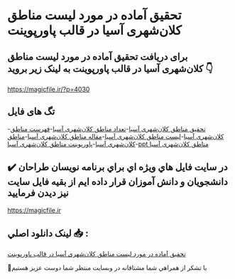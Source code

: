 # تحقیق آماده در مورد لیست مناطق کلان‌شهری آسیا در قالب پاورپوینت

## برای دریافت تحقیق آماده در مورد لیست مناطق کلان‌شهری آسیا در قالب پاورپوینت به لینک زیر بروید 👇

https://magicfile.ir/?p=4030

## تگ های فایل

-[تحقیق مناطق کلان‌شهری آسیا](https://magicfile.ir/product/%d8%aa%d8%ad%d9%82%db%8c%d9%82-%d9%84%db%8c%d8%b3%d8%aa-%d9%85%d9%86%d8%a7%d8%b7%d9%82-%da%a9%d9%84%d8%a7%d9%86%d8%b4%d9%87%d8%b1%db%8c-%d8%a2%d8%b3%db%8c%d8%a7-%d8%af%d8%b1-%d9%be%d8%a7%d9%88%d8%b1%d9%be%d9%88%db%8c%d9%86%d8%aa/)-[تعداد مناطق کلان‌شهری آسیا](https://magicfile.ir/product/%d8%aa%d8%ad%d9%82%db%8c%d9%82-%d9%84%db%8c%d8%b3%d8%aa-%d9%85%d9%86%d8%a7%d8%b7%d9%82-%da%a9%d9%84%d8%a7%d9%86%d8%b4%d9%87%d8%b1%db%8c-%d8%a2%d8%b3%db%8c%d8%a7-%d8%af%d8%b1-%d9%be%d8%a7%d9%88%d8%b1%d9%be%d9%88%db%8c%d9%86%d8%aa/)-[فهرست مناطق کلان‌شهری آسیا](https://magicfile.ir/product/%d8%aa%d8%ad%d9%82%db%8c%d9%82-%d9%84%db%8c%d8%b3%d8%aa-%d9%85%d9%86%d8%a7%d8%b7%d9%82-%da%a9%d9%84%d8%a7%d9%86%d8%b4%d9%87%d8%b1%db%8c-%d8%a2%d8%b3%db%8c%d8%a7-%d8%af%d8%b1-%d9%be%d8%a7%d9%88%d8%b1%d9%be%d9%88%db%8c%d9%86%d8%aa/)-[لیست مناطق کلان‌شهری آسیا](https://magicfile.ir/product/%d8%aa%d8%ad%d9%82%db%8c%d9%82-%d9%84%db%8c%d8%b3%d8%aa-%d9%85%d9%86%d8%a7%d8%b7%d9%82-%da%a9%d9%84%d8%a7%d9%86%d8%b4%d9%87%d8%b1%db%8c-%d8%a2%d8%b3%db%8c%d8%a7-%d8%af%d8%b1-%d9%be%d8%a7%d9%88%d8%b1%d9%be%d9%88%db%8c%d9%86%d8%aa/)-[مقاله مناطق کلان‌شهری آسیا](https://magicfile.ir/product/%d8%aa%d8%ad%d9%82%db%8c%d9%82-%d9%84%db%8c%d8%b3%d8%aa-%d9%85%d9%86%d8%a7%d8%b7%d9%82-%da%a9%d9%84%d8%a7%d9%86%d8%b4%d9%87%d8%b1%db%8c-%d8%a2%d8%b3%db%8c%d8%a7-%d8%af%d8%b1-%d9%be%d8%a7%d9%88%d8%b1%d9%be%d9%88%db%8c%d9%86%d8%aa/)-[مناطق کلان‌شهری آسیا](https://magicfile.ir/product/%d8%aa%d8%ad%d9%82%db%8c%d9%82-%d9%84%db%8c%d8%b3%d8%aa-%d9%85%d9%86%d8%a7%d8%b7%d9%82-%da%a9%d9%84%d8%a7%d9%86%d8%b4%d9%87%d8%b1%db%8c-%d8%a2%d8%b3%db%8c%d8%a7-%d8%af%d8%b1-%d9%be%d8%a7%d9%88%d8%b1%d9%be%d9%88%db%8c%d9%86%d8%aa/)-[پاورپوینت مناطق کلان‌شهری آسیا](https://magicfile.ir/product/%d8%aa%d8%ad%d9%82%db%8c%d9%82-%d9%84%db%8c%d8%b3%d8%aa-%d9%85%d9%86%d8%a7%d8%b7%d9%82-%da%a9%d9%84%d8%a7%d9%86%d8%b4%d9%87%d8%b1%db%8c-%d8%a2%d8%b3%db%8c%d8%a7-%d8%af%d8%b1-%d9%be%d8%a7%d9%88%d8%b1%d9%be%d9%88%db%8c%d9%86%d8%aa/)-[ppt مناطق کلان‌شهری آسیا](https://magicfile.ir/product/%d8%aa%d8%ad%d9%82%db%8c%d9%82-%d9%84%db%8c%d8%b3%d8%aa-%d9%85%d9%86%d8%a7%d8%b7%d9%82-%da%a9%d9%84%d8%a7%d9%86%d8%b4%d9%87%d8%b1%db%8c-%d8%a2%d8%b3%db%8c%d8%a7-%d8%af%d8%b1-%d9%be%d8%a7%d9%88%d8%b1%d9%be%d9%88%db%8c%d9%86%d8%aa/)

## ✔️ در سايت فايل هاي ويژه اي براي برنامه نويسان طراحان دانشجويان و دانش آموزان قرار داده ايم از بقيه فايل سايت نيز ديدن فرماييد

https://magicfile.ir


## لينک دانلود اصلي 📥 :

[تحقیق آماده در مورد لیست مناطق کلان‌شهری آسیا در قالب پاورپوینت](https://magicfile.ir/product/%d8%aa%d8%ad%d9%82%db%8c%d9%82-%d9%84%db%8c%d8%b3%d8%aa-%d9%85%d9%86%d8%a7%d8%b7%d9%82-%da%a9%d9%84%d8%a7%d9%86%d8%b4%d9%87%d8%b1%db%8c-%d8%a2%d8%b3%db%8c%d8%a7-%d8%af%d8%b1-%d9%be%d8%a7%d9%88%d8%b1%d9%be%d9%88%db%8c%d9%86%d8%aa/) 


🙏با تشکر از همراهي شما مشتاقانه در وبسایت منتظر شما دوست عزیز هستیم

